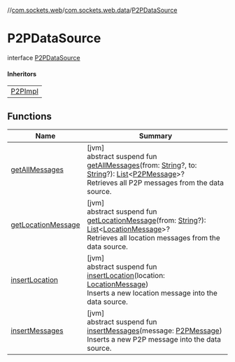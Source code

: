 //[com.sockets.web](../../../index.md)/[com.sockets.web.data](../index.md)/[P2PDataSource](index.md)

# P2PDataSource

interface [P2PDataSource](index.md)

#### Inheritors

| |
|---|
| [P2PImpl](../-p2-p-impl/index.md) |

## Functions

| Name | Summary |
|---|---|
| [getAllMessages](get-all-messages.md) | [jvm]<br>abstract suspend fun [getAllMessages](get-all-messages.md)(from: [String](https://kotlinlang.org/api/latest/jvm/stdlib/kotlin/-string/index.html)?, to: [String](https://kotlinlang.org/api/latest/jvm/stdlib/kotlin/-string/index.html)?): [List](https://kotlinlang.org/api/latest/jvm/stdlib/kotlin.collections/-list/index.html)&lt;[P2PMessage](../-p2-p-message/index.md)&gt;?<br>Retrieves all P2P messages from the data source. |
| [getLocationMessage](get-location-message.md) | [jvm]<br>abstract suspend fun [getLocationMessage](get-location-message.md)(from: [String](https://kotlinlang.org/api/latest/jvm/stdlib/kotlin/-string/index.html)?): [List](https://kotlinlang.org/api/latest/jvm/stdlib/kotlin.collections/-list/index.html)&lt;[LocationMessage](../-location-message/index.md)&gt;?<br>Retrieves all location messages from the data source. |
| [insertLocation](insert-location.md) | [jvm]<br>abstract suspend fun [insertLocation](insert-location.md)(location: [LocationMessage](../-location-message/index.md))<br>Inserts a new location message into the data source. |
| [insertMessages](insert-messages.md) | [jvm]<br>abstract suspend fun [insertMessages](insert-messages.md)(message: [P2PMessage](../-p2-p-message/index.md))<br>Inserts a new P2P message into the data source. |
